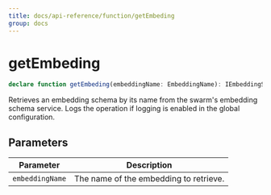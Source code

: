 ```yaml
---
title: docs/api-reference/function/getEmbeding
group: docs
---
```


# getEmbeding

```ts
declare function getEmbeding(embeddingName: EmbeddingName): IEmbeddingSchema;
```

Retrieves an embedding schema by its name from the swarm's embedding schema service.
Logs the operation if logging is enabled in the global configuration.

## Parameters

| Parameter | Description |
|-----------|-------------|
| `embeddingName` | The name of the embedding to retrieve. |
